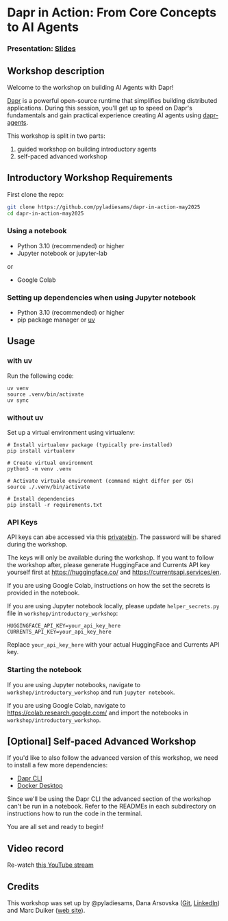 # Dapr in Action: From Core Concepts to AI Agents

### Presentation: [Slides](./workshop/dapr_in_action.pdf)

## Workshop description

Welcome to the workshop on building AI Agents with Dapr!

[Dapr](https://github.com/dapr/dapr) is a powerful open-source runtime that simplifies building distributed applications. During this session, you'll get up to speed on Dapr's fundamentals and gain practical experience creating AI agents using [dapr-agents](https://github.com/dapr/dapr-agents).

This workshop is split in two parts: 

1. guided workshop on building introductory agents 
2. self-paced advanced workshop

## Introductory Workshop Requirements 

First clone the repo:

```bash
git clone https://github.com/pyladiesams/dapr-in-action-may2025
cd dapr-in-action-may2025
```

### Using a notebook

* Python 3.10 (recommended) or higher
* Jupyter notebook or jupyter-lab

or

* Google Colab

### Setting up dependencies when using Jupyter notebook

* Python 3.10 (recommended) or higher
* pip package manager or [uv](https://docs.astral.sh/uv/getting-started/installation/)

## Usage

### with uv

Run the following code:

```
uv venv
source .venv/bin/activate
uv sync
```

### without uv

Set up a virtual environment using virtualenv:

```
# Install virtualenv package (typically pre-installed)
pip install virtualenv

# Create virtual environment
python3 -m venv .venv

# Activate virtuale environment (command might differ per OS)
source ./.venv/bin/activate

# Install dependencies
pip install -r requirements.txt
```
       
### API Keys

API keys can abe accessed via this [privatebin](https://privatebin.net/?c5cac7711b95495f#5CoFGVxEPYp83dAGqm1ZZ4NkGSpg9GtinmLknmGwWsiq). The password will be shared during the workshop. 

The keys will only be available during the workshop. If you want to follow the workshop after, please generate HuggingFace and Currents API key yourself first at https://huggingface.co/ and https://currentsapi.services/en.

If you are using Google Colab, instructions on how the set the secrets is provided in the notebook.

If you are using Jupyter notebook locally, please update `helper_secrets.py` file in `workshop/introductory_workshop`:

```
HUGGINGFACE_API_KEY=your_api_key_here
CURRENTS_API_KEY=your_api_key_here
```

Replace `your_api_key_here` with your actual HuggingFace and Currents API key.

### Starting the notebook

If you are using Jupyter notebooks, navigate to `workshop/introductory_workshop` and run `jupyter notebook`.

If you are using Google Colab, navigate to https://colab.research.google.com/ and import the notebooks in `workshop/introductory_workshop`. 

## [Optional] Self-paced Advanced Workshop

If you'd like to also follow the advanced version of this workshop, we need to install a few more dependencies:

* [Dapr CLI](https://docs.dapr.io/getting-started/install-dapr-cli/)
* [Docker Desktop](https://docs.docker.com/desktop/)

Since we'll be using the Dapr CLI the advanced section of the workshop can't be run in a notebook. Refer to the READMEs in each subdirectory on instructions how to run the code in the terminal.

You are all set and ready to begin!

## Video record
Re-watch [this YouTube stream](https://youtube.com/live/SqGmmLGmrXQ)

## Credits
This workshop was set up by @pyladiesams, Dana Arsovska ([Git](https://github.com/Dzvezdana), [LinkedIn](https://www.linkedin.com/in/dana-arsovska/)) and Marc Duiker ([web site](https://marcduiker.dev/)).
